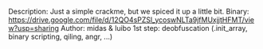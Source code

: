 Description: Just a simple crackme, but we spiced it up a little bit.
Binary: https://drive.google.com/file/d/12QO4sPZSl_ycoswNLTa9jfMUxjjtHFMT/view?usp=sharing
Author: midas & luibo
1st step: deobfuscation (.init_array, binary scripting, qiling, angr, ...)